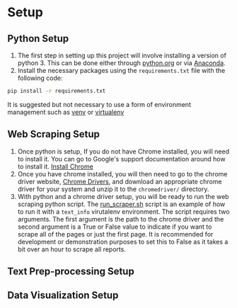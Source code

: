 # Setup

## Python Setup

1. The first step in setting up this project will involve installing a version of python 3.  This can be done either through [python.org](https://www.python.org/) or via [Anaconda](https://www.anaconda.com/distribution/).
2. Install the necessary packages using the `requirements.txt` file with the following code:

```bash
pip install -r requirements.txt
```

It is suggested but not necessary to use a form of environment management such as [venv](https://docs.python.org/3/library/venv.html) or [virtualenv](https://virtualenv.pypa.io/en/latest/)

## Web Scraping Setup

1. Once python is setup, If you do not have Chrome installed, you will need to install it.  You can go to Google's support documentation around how to install it. [Install Chrome](https://support.google.com/chrome/answer/95346?co=GENIE.Platform%3DDesktop&hl=en)
2. Once you have chrome installed, you will then need to go to the chrome driver website, [Chrome Drivers](https://chromedriver.chromium.org/downloads), and download an appropriate chrome driver for your system and unzip it to the `chromedriver/` directory.
3. With python and a chrome driver setup, you will be ready to run the web scraping python script.  The [run_scraper.sh](run_scraper.sh) script is an example of how to run it with a `text_info` virutalenv environment.  The script requires two arguments.  The first argument is the path to the chrome driver and the second argument is a True or False value to indicate if you want to scrape all of the pages or just the first page.  It is recommended for development or demonstration purposes to set this to False as it takes a bit over an hour to scrape all reports.

## Text Prep-processing Setup

## Data Visualization Setup
